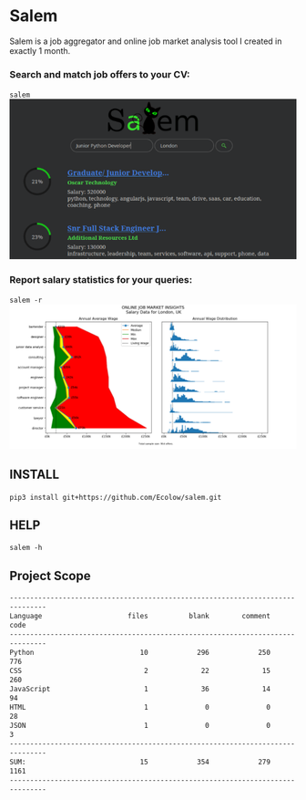 # Salem
Salem is a job aggregator and online job market analysis tool I created in exactly 1 month.

### Search and match job offers to your CV: 
`salem`
![](docs/Search_Page.png)

### Report salary statistics for your queries:
`salem -r`
![](docs/salary-curves_vs_histogram.png)

## INSTALL
`pip3 install git+https://github.com/Ecolow/salem.git`

## HELP 
`salem -h`

## Project Scope
```
-------------------------------------------------------------------------------
Language                     files          blank        comment           code
-------------------------------------------------------------------------------
Python                          10            296            250            776
CSS                              2             22             15            260
JavaScript                       1             36             14             94
HTML                             1              0              0             28
JSON                             1              0              0              3
-------------------------------------------------------------------------------
SUM:                            15            354            279           1161
-------------------------------------------------------------------------------
```
